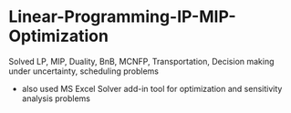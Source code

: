 # Linear-Programming-IP-MIP-Optimization
Solved LP, MIP, Duality, BnB, MCNFP, Transportation, Decision making under uncertainty, scheduling problems

- also used MS Excel Solver add-in tool for optimization and sensitivity analysis problems

